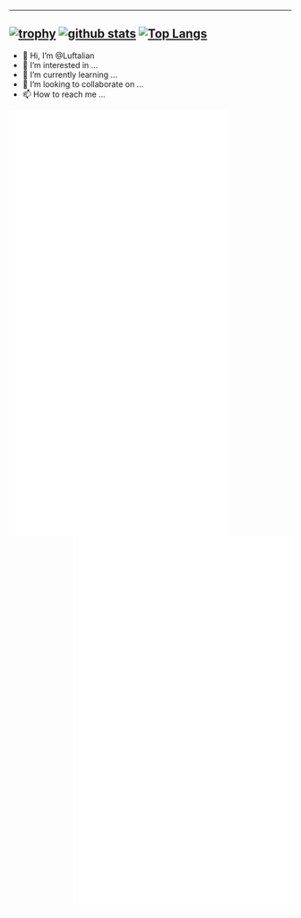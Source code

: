 ------
[![trophy](https://github-profile-trophy.vercel.app/?username=Luftalian&theme=onedark)](https://github.com/ryo-ma/github-profile-trophy)
[![github stats](https://github-readme-stats.vercel.app/api?username=Luftalian&theme=monokai)](https://github.com/anuraghazra/github-readme-stats)
[![Top Langs](https://github-readme-stats.vercel.app/api/top-langs/?username=Luftalian&layout=compact&theme=monokai)](https://github.com/anuraghazra/github-readme-stats)
------
- 👋 Hi, I’m @Luftalian
- 👀 I’m interested in ...
- 🌱 I’m currently learning ...
- 💞️ I’m looking to collaborate on ...
- 📫 How to reach me ...

<!---
Luftalian/Luftalian is a ✨ special ✨ repository because its `README.md` (this file) appears on your GitHub profile.
You can click the Preview link to take a look at your changes.
--->

<img align="left" width="390" alt="" src="https://github.com/Luftalian/Luftalian/blob/main/metrics1.svg">
<img align="right" width="380" alt="" src="https://github.com/Luftalian/Luftalian/blob/main/metrics2.svg">
